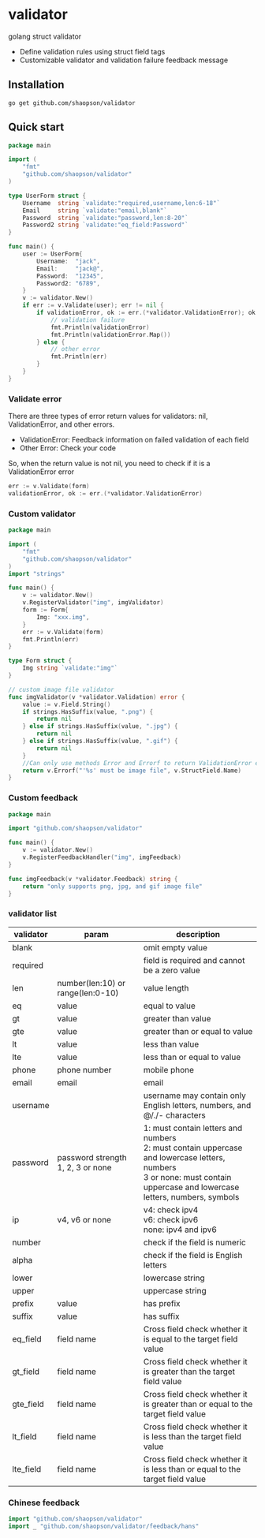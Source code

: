 # validator
golang struct validator

- Define validation rules using struct field tags
- Customizable validator and validation failure feedback message

Installation
-------------
```shell
go get github.com/shaopson/validator
```

Quick start
-----------

```go
package main

import (
    "fmt"
    "github.com/shaopson/validator"
)

type UserForm struct {
    Username  string `validate:"required,username,len:6-18"`
    Email     string `validate:"email,blank"`
    Password  string `validate:"password,len:8-20"`
    Password2 string `validate:"eq_field:Password"`
}

func main() {
    user := UserForm{
        Username:  "jack",
        Email:     "jack@",
        Password:  "12345",
        Password2: "6789",
    }
    v := validator.New()
    if err := v.Validate(user); err != nil {
        if validationError, ok := err.(*validator.ValidationError); ok {
            // validation failure
            fmt.Println(validationError)
            fmt.Println(validationError.Map())
        } else {
            // other error
            fmt.Println(err)
        }
    }
}
```

### Validate error
There are three types of error return values for validators: nil, ValidationError, and other errors.
- ValidationError: Feedback information on failed validation of each field
- Other Error: Check your code

So, when the return value is not nil, you need to check if it is a ValidationError error
```go
err := v.Validate(form)
validationError, ok := err.(*validator.ValidationError)
```

### Custom validator

```go
package main

import (
    "fmt"
    "github.com/shaopson/validator"
)
import "strings"

func main() {
    v := validator.New()
    v.RegisterValidator("img", imgValidator)
    form := Form{
        Img: "xxx.img",
    }
    err := v.Validate(form)
    fmt.Println(err)
}

type Form struct {
    Img string `validate:"img"`
}

// custom image file validator
func imgValidator(v *validator.Validation) error {
    value := v.Field.String()
    if strings.HasSuffix(value, ".png") {
        return nil
    } else if strings.HasSuffix(value, ".jpg") {
        return nil
    } else if strings.HasSuffix(value, ".gif") {
        return nil
    }
    //Can only use methods Error and Errorf to return ValidationError error
    return v.Errorf("'%s' must be image file", v.StructField.Name)
}

```

### Custom feedback
```go
package main

import "github.com/shaopson/validator"

func main() {
    v := validator.New()
    v.RegisterFeedbackHandler("img", imgFeedback)
}

func imgFeedback(v *validator.Feedback) string {
    return "only supports png, jpg, and gif image file"
}
```

### validator list
| validator | param                             | description                                                                                                                                                                      |
|-----------|-----------------------------------|----------------------------------------------------------------------------------------------------------------------------------------------------------------------------------|
| blank     |                                   | omit empty value            |
| required  |                                   | field is required and cannot be a zero value                                                                                                                                     |
| len       | number(len:10) or range(len:0-10) | value length                                                                                                                                                                     |
| eq        | value                             | equal to value                                                                                                                                                                   |
| gt        | value                             | greater than value                                                                                                                                                               |
| gte       | value                             | greater than or equal to value                                                                                                                                                   |
| lt        | value                             | less than value                                                                                                                                                                  |
| lte       | value                             | less than or equal to value                                                                                                                                                      |
| phone     | phone number                      | mobile phone                                                                                                                                                                     |
| email     | email                             | email                                                                                                                                                                            |
| username  |                                   | username may contain only English letters, numbers, and @/./- characters                                                                                                         |
| password  | password strength 1, 2, 3 or none | 1: must contain letters and numbers<br/> 2: must contain uppercase and lowercase letters, numbers<br/> 3 or none: must contain uppercase and lowercase letters, numbers, symbols |
| ip        | v4, v6 or none                    | v4: check ipv4<br/> v6: check ipv6<br/>none: ipv4 and ipv6                                                                                                                       |
| number    |                                   | check if the field is numeric                                                                                                                                                    |
| alpha     |                                   | check if the field is English letters                                                                                                                                            |
| lower     |                                   | lowercase string                                                                                                                                                                 |                             
| upper     |                                   | uppercase string                                                                                                                                                                 |
| prefix    | value                             | has prefix                                                                                                                                                                       |
| suffix    | value                             | has suffix                                                                                                                                                                       |
| eq_field  | field name                        | Cross field check whether it is equal to the target field value                                                                                                                  |                                             |
| gt_field  | field name                        | Cross field check whether it is greater than the target field value                                                                                                              |                                             |
| gte_field | field name                        | Cross field check whether it is greater than or equal to the target field value                                                                                                  |                                             |
| lt_field  | field name                        | Cross field check whether it is less than the target field value                                                                                                                 |                                             |
| lte_field | field name                        | Cross field check whether it is less than or equal to the target field value                                                                                                     |                                             |

### Chinese feedback
```go
import "github.com/shaopson/validator"
import _ "github.com/shaopson/validator/feedback/hans"
```

